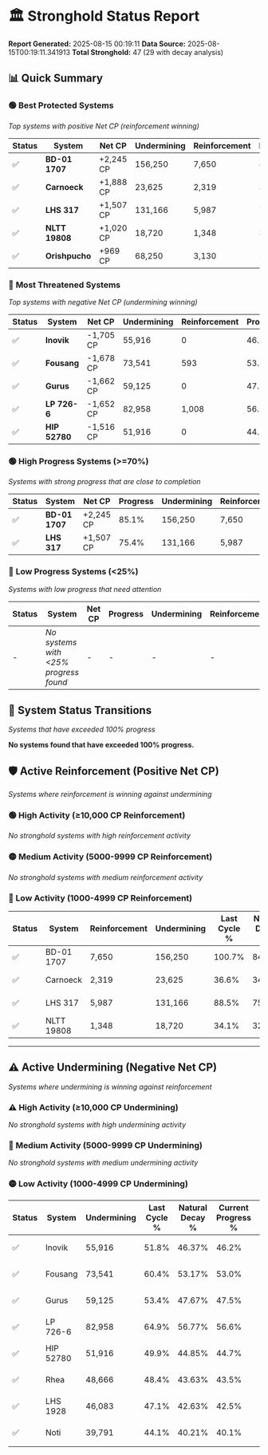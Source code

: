 # 🏛️ Stronghold Status Report

**Report Generated:** 2025-08-15 00:19:11
**Data Source:** 2025-08-15T00:19:11.341913
**Total Stronghold:** 47 (29 with decay analysis)

## 📊 Quick Summary

### 🟢 **Best Protected Systems**
*Top systems with positive Net CP (reinforcement winning)*

| Status | System | Net CP | Undermining | Reinforcement | Progress |
|--------|--------|--------|-------------|---------------|----------|
| ✅ | **BD-01 1707** | +2,245 CP | 156,250 | 7,650 | 85.1% |
| ✅ | **Carnoeck** | +1,888 CP | 23,625 | 2,319 | 34.2% |
| ✅ | **LHS 317** | +1,507 CP | 131,166 | 5,987 | 75.4% |
| ✅ | **NLTT 19808** | +1,020 CP | 18,720 | 1,348 | 32.2% |
| ✅ | **Orishpucho** | +969 CP | 68,250 | 3,130 | 51.2% |

### 🔴 **Most Threatened Systems**
*Top systems with negative Net CP (undermining winning)*

| Status | System | Net CP | Undermining | Reinforcement | Progress |
|--------|--------|--------|-------------|---------------|----------|
| ✅ | **Inovik** | -1,705 CP | 55,916 | 0 | 46.2% |
| ✅ | **Fousang** | -1,678 CP | 73,541 | 593 | 53.0% |
| ✅ | **Gurus** | -1,662 CP | 59,125 | 0 | 47.5% |
| ✅ | **LP 726-6** | -1,652 CP | 82,958 | 1,008 | 56.6% |
| ✅ | **HIP 52780** | -1,516 CP | 51,916 | 0 | 44.7% |

### 🟢 **High Progress Systems (>=70%)**
*Systems with strong progress that are close to completion*

| Status | System | Net CP | Progress | Undermining | Reinforcement |
|--------|--------|--------|----------|-------------|---------------|
| ✅ | **BD-01 1707** | +2,245 CP | 85.1% | 156,250 | 7,650 |
| ✅ | **LHS 317** | +1,507 CP | 75.4% | 131,166 | 5,987 |

### 🔴 **Low Progress Systems (<25%)**
*Systems with low progress that need attention*

| Status | System | Net CP | Progress | Undermining | Reinforcement |
|--------|--------|--------|----------|-------------|---------------|
| - | *No systems with <25% progress found* | - | - | - | - |
## 🔄 System Status Transitions
*Systems that have exceeded 100% progress*

**No systems found that have exceeded 100% progress.**

## 🛡️ Active Reinforcement (Positive Net CP)
*Systems where reinforcement is winning against undermining*

### 🟢 High Activity (≥10,000 CP Reinforcement)

*No stronghold systems with high reinforcement activity*

### 🟡 Medium Activity (5000-9999 CP Reinforcement)

*No stronghold systems with medium reinforcement activity*

### 🔴 Low Activity (1000-4999 CP Reinforcement)

| Status | System | Reinforcement | Undermining | Last Cycle % | Natural Decay % | Current Progress % | Current CP | Net CP | Activity |
|--------|--------|---------------|-------------|--------------|-----------------|-------------------|------------|--------|----------|
| ✅ | BD-01 1707 | 7,650 | 156,250 | 100.7% | 84.88% | 85.1% | 851,000 | +2,245 | 🔵 Low Reinforcement |
| ✅ | Carnoeck | 2,319 | 23,625 | 36.6% | 34.01% | 34.2% | 342,000 | +1,888 | 🔵 Low Reinforcement |
| ✅ | LHS 317 | 5,987 | 131,166 | 88.5% | 75.25% | 75.4% | 754,000 | +1,507 | 🔵 Low Reinforcement |
| ✅ | NLTT 19808 | 1,348 | 18,720 | 34.1% | 32.10% | 32.2% | 322,000 | +1,020 | 🔵 Low Reinforcement |


---

## ⚠️ Active Undermining (Negative Net CP)
*Systems where undermining is winning against reinforcement*

### ⚠️ High Activity (≥10,000 CP Undermining)

*No stronghold systems with high undermining activity*

### 🔶 Medium Activity (5000-9999 CP Undermining)

*No stronghold systems with medium undermining activity*

### 🟡 Low Activity (1000-4999 CP Undermining)

| Status | System | Undermining | Last Cycle % | Natural Decay % | Current Progress % | Reinforcement | Current CP | Net CP | Activity |
|--------|--------|-------------|--------------|-----------------|-------------------|---------------|------------|--------|----------|
| ✅ | Inovik | 55,916 | 51.8% | 46.37% | 46.2% | 0 | 462,000 | -1,705 | 🟡 Low Undermining |
| ✅ | Fousang | 73,541 | 60.4% | 53.17% | 53.0% | 593 | 530,000 | -1,678 | 🟡 Low Undermining |
| ✅ | Gurus | 59,125 | 53.4% | 47.67% | 47.5% | 0 | 475,000 | -1,662 | 🟡 Low Undermining |
| ✅ | LP 726-6 | 82,958 | 64.9% | 56.77% | 56.6% | 1,008 | 566,000 | -1,652 | 🟡 Low Undermining |
| ✅ | HIP 52780 | 51,916 | 49.9% | 44.85% | 44.7% | 0 | 447,000 | -1,516 | 🟡 Low Undermining |
| ✅ | Rhea | 48,666 | 48.4% | 43.63% | 43.5% | 0 | 435,000 | -1,326 | 🟡 Low Undermining |
| ✅ | LHS 1928 | 46,083 | 47.1% | 42.63% | 42.5% | 0 | 425,000 | -1,267 | 🟡 Low Undermining |
| ✅ | Noti | 39,791 | 44.1% | 40.21% | 40.1% | 0 | 401,000 | -1,052 | 🟡 Low Undermining |
